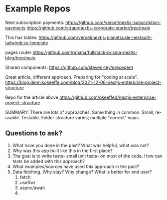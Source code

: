 # Example Repos


Next subscription payments:
https://github.com/vercel/nextjs-subscription-payments
https://github.com/strapi/nextjs-corporate-starter/tree/main

This has tables:
https://github.com/vercel/nextjs-planetscale-nextauth-tailwindcss-template

pages router
https://github.com/prisma/fullstack-prisma-nextjs-blog/tree/main


Shared components:
https://github.com/steven-tey/precedent

Great article, different approach. Preparing for "coding at scale".
https://blog.dennisokeeffe.com/blog/2021-12-06-nextjs-enterprise-project-structure

Repo for the article above
https://github.com/okeeffed/nextjs-enterprise-project-structure


SUMMARY:
There are lots of approaches. Same thing in common.
Small, re-usable.
Testable.
Folder structure varies; multiple "correct" ways.


## Questions to ask?

1. What have you done in the past? What was helpful, what was not?
2. Why was this app built like this in the first place?
3. The goal is to write tests- small unit tests- on most of the code. How can tests be added with this approach?
4. What examples/sources have used this approach in the past?
5. Data fetching. Why stay? Why change? What is better for end user?
   1. fetch
   2. useSwr
   3. async/await
   4.


